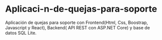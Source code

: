 # Aplicaci-n-de-quejas-para-soporte
Aplicación de quejas para soporte con Frontend(Html, Css, Boostrap, Javascript y React), Backend( API REST con ASP.NET Core) y base de datos SQL Lite.
